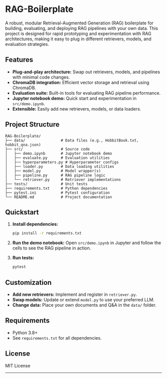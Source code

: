 # RAG-Boilerplate

A robust, modular Retrieval-Augmented Generation (RAG) boilerplate for building, evaluating, and deploying RAG pipelines with your own data. This project is designed for rapid prototyping and experimentation with RAG architectures, making it easy to plug in different retrievers, models, and evaluation strategies.

## Features

- **Plug-and-play architecture:** Swap out retrievers, models, and pipelines with minimal code changes.
- **ChromaDB integration:** Efficient vector storage and retrieval using ChromaDB.
- **Evaluation suite:** Built-in tools for evaluating RAG pipeline performance.
- **Jupyter notebook demo:** Quick start and experimentation in `src/demo.ipynb`.
- **Extensible:** Easily add new retrievers, models, or data loaders.

## Project Structure

```
RAG-Boilerplate/
├── data/                # Data files (e.g., HobbitBook.txt, hobbit_qna.json)
├── src/                 # Source code
│   ├── demo.ipynb       # Jupyter notebook demo
│   ├── evaluate.py      # Evaluation utilities
│   ├── hyperparameters.py # Hyperparameter configs
│   ├── loader.py        # Data loading utilities
│   ├── model.py         # Model wrapper(s)
│   ├── pipeline.py      # RAG pipeline logic
│   └── retriever.py     # Retriever implementations
├── tests/               # Unit tests
├── requirements.txt     # Python dependencies
├── pytest.ini           # Pytest configuration
└── README.md            # Project documentation
```

## Quickstart

1. **Install dependencies:**
   ```bash
   pip install -r requirements.txt
   ```

2. **Run the demo notebook:**
   Open `src/demo.ipynb` in Jupyter and follow the cells to see the RAG pipeline in action.

3. **Run tests:**
   ```bash
   pytest
   ```

## Customization

- **Add new retrievers:** Implement and register in `retriever.py`.
- **Swap models:** Update or extend `model.py` to use your preferred LLM.
- **Change data:** Place your own documents and Q&A in the `data/` folder.

## Requirements

- Python 3.8+
- See `requirements.txt` for all dependencies.

## License

MIT License

---

